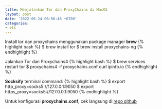 ```yaml
---
title: Menjalankan Tor dan ProxyChains di MacOS
layout: post
date: '2022-06-24 06:56:46 +0700'
categories:
- etc
---
```


Install tor dan proxychains menggunakan package manager **brew**
{% highlight bash %}
$ brew install tor
$ brew install proxychains-ng
{% endhighlight %}

Jalankan Tor dan Proxychains4
{% highlight bash %}
$ brew services restart tor
$ proxychains4 -f proxychains.conf curl ipinfo.io
{% endhighlight %}

**Socksify** terminal command:
{% highlight bash %}
$ export http_proxy=socks5://127.0.0.1:9050
$ export https_proxy=socks5://127.0.0.1:9050
{% endhighlight %}

Untuk konfigurasi **proxychains.conf**, cek langsung di [repo github](https://github.com/purwowd/tor-proxychains4-mac)
